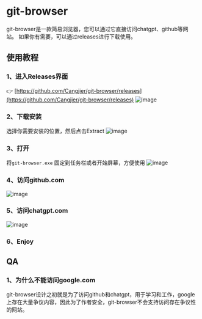 # git-browser
git-browser是一款简易浏览器，您可以通过它直接访问chatgpt、github等网站。
如果你有需要，可以通过releases进行下载使用。
## 使用教程
### 1、进入Releases界面
👉 [https://github.com/Cangjier/git-browser/releases](https://github.com/Cangjier/git-browser/releases)
![image](https://github.com/user-attachments/assets/7c3a6b07-3340-4da8-953f-5091b16e6b6c)
### 2、下载安装
选择你需要安装的位置，然后点击Extract
![image](https://github.com/user-attachments/assets/7dd80d2d-1590-4324-b974-72931d4e97b7)
### 3、打开
将`git-browser.exe` 固定到任务栏或者开始屏幕，方便使用
![image](https://github.com/user-attachments/assets/c25df9f7-74af-49d6-ae67-52c1eab3d8bd)
### 4、访问github.com
![image](https://github.com/user-attachments/assets/14b1ed04-ef62-4adb-aea7-b6eafb44d120)
### 5、访问chatgpt.com
![image](https://github.com/user-attachments/assets/3340bb13-4525-412d-b1b0-7123fe07c4f7)
### 6、Enjoy

## QA
### 1、为什么不能访问google.com
git-browser设计之初就是为了访问github和chatgpt，用于学习和工作，google上存在大量争议内容，因此为了作者安全，git-browser不会支持访问存在争议性的网站。
